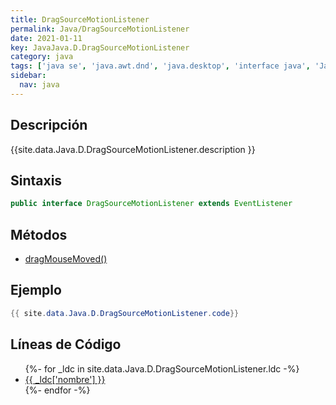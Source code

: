 ```yaml
---
title: DragSourceMotionListener
permalink: Java/DragSourceMotionListener
date: 2021-01-11
key: JavaJava.D.DragSourceMotionListener
category: java
tags: ['java se', 'java.awt.dnd', 'java.desktop', 'interface java', 'Java 1.4']
sidebar: 
  nav: java
---
```


## Descripción
{{site.data.Java.D.DragSourceMotionListener.description }}

## Sintaxis
~~~java
public interface DragSourceMotionListener extends EventListener
~~~

## Métodos
* [dragMouseMoved()](/Java/DragSourceMotionListener/dragMouseMoved)

## Ejemplo
~~~java
{{ site.data.Java.D.DragSourceMotionListener.code}}
~~~

## Líneas de Código
<ul>
{%- for _ldc in site.data.Java.D.DragSourceMotionListener.ldc -%}
   <li>
       <a href="{{_ldc['url'] }}">{{ _ldc['nombre'] }}</a>
   </li>
{%- endfor -%}
</ul>
